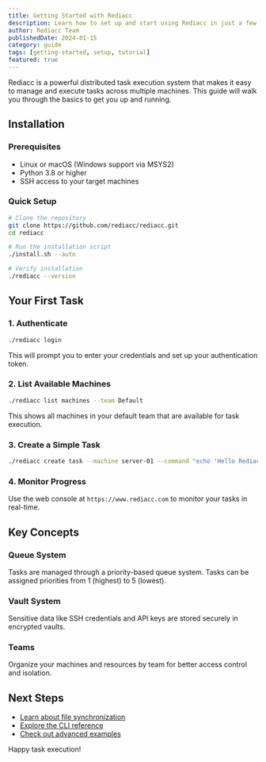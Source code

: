 ```yaml
---
title: Getting Started with Rediacc
description: Learn how to set up and start using Rediacc in just a few minutes with this comprehensive guide.
author: Rediacc Team
publishedDate: 2024-01-15
category: guide
tags: [getting-started, setup, tutorial]
featured: true
---
```


Rediacc is a powerful distributed task execution system that makes it easy to manage and execute tasks across multiple machines. This guide will walk you through the basics to get you up and running.

## Installation

### Prerequisites
- Linux or macOS (Windows support via MSYS2)
- Python 3.8 or higher
- SSH access to your target machines

### Quick Setup

```bash
# Clone the repository
git clone https://github.com/rediacc/rediacc.git
cd rediacc

# Run the installation script
./install.sh --auto

# Verify installation
./rediacc --version
```

## Your First Task

### 1. Authenticate

```bash
./rediacc login
```

This will prompt you to enter your credentials and set up your authentication token.

### 2. List Available Machines

```bash
./rediacc list machines --team Default
```

This shows all machines in your default team that are available for task execution.

### 3. Create a Simple Task

```bash
./rediacc create task --machine server-01 --command "echo 'Hello Rediacc!'"
```

### 4. Monitor Progress

Use the web console at `https://www.rediacc.com` to monitor your tasks in real-time.

## Key Concepts

### Queue System
Tasks are managed through a priority-based queue system. Tasks can be assigned priorities from 1 (highest) to 5 (lowest).

### Vault System
Sensitive data like SSH credentials and API keys are stored securely in encrypted vaults.

### Teams
Organize your machines and resources by team for better access control and isolation.

## Next Steps

- [Learn about file synchronization](/docs/file-sync)
- [Explore the CLI reference](/docs/cli-reference)
- [Check out advanced examples](/blog/advanced-task-workflows)

Happy task execution!
